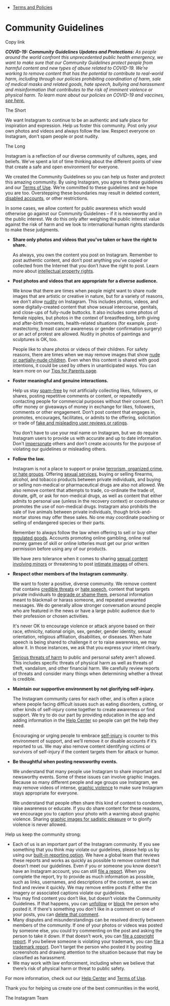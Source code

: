 *   [Terms and Policies](https://help.instagram.com/1417489251945243/?helpref=breadcrumb)

Community Guidelines
====================

Copy link

_**COVID-19: Community Guidelines Updates and Protections:** As people around the world confront this unprecedented public health emergency, we want to make sure that our Community Guidelines protect people from harmful content and new types of abuse related to COVID-19. We’re working to remove content that has the potential to contribute to real-world harm, including through our policies prohibiting coordination of harm, sale of medical masks and related goods, hate speech, bullying and harassment and misinformation that contributes to the risk of imminent violence or physical harm. To learn more about our policies on COVID-19 and vaccines, [see here.](https://help.instagram.com/697825587576762?helpref=faq_content)_

The Short

We want Instagram to continue to be an authentic and safe place for inspiration and expression. Help us foster this community. Post only your own photos and videos and always follow the law. Respect everyone on Instagram, don’t spam people or post nudity.

The Long

Instagram is a reflection of our diverse community of cultures, ages, and beliefs. We’ve spent a lot of time thinking about the different points of view that create a safe and open environment for everyone.

We created the Community Guidelines so you can help us foster and protect this amazing community. By using Instagram, you agree to these guidelines and our [Terms of Use](https://www.instagram.com/legal/terms). We’re committed to these guidelines and we hope you are too. Overstepping these boundaries may result in deleted content, [disabled accounts](https://help.instagram.com/366993040048856?helpref=faq_content), or other restrictions.

In some cases, we allow content for public awareness which would otherwise go against our Community Guidelines – if it is newsworthy and in the public interest. We do this only after weighing the public interest value against the risk of harm and we look to international human rights standards to make these judgments.

*   **Share only photos and videos that you’ve taken or have the right to share.**
    
    As always, you own the content you post on Instagram. Remember to post authentic content, and don’t post anything you’ve copied or collected from the Internet that you don’t have the right to post. Learn more about [intellectual property rights](https://help.instagram.com/126382350847838?helpref=faq_content).
    
*   **Post photos and videos that are appropriate for a diverse audience.**
    
    We know that there are times when people might want to share nude images that are artistic or creative in nature, but for a variety of reasons, we don’t allow [nudity](https://l.instagram.com/?u=https%3A%2F%2Fwww.facebook.com%2Fcommunitystandards%2Fadult_nudity_sexual_activity&e=AT2g1Kwpgftg5U9X5hmTfJJz-Cr0ixsZkvlx-gzHzs9JMeJemwTLP6VEfZRWR9zSIjGjJTZfmWN46Iq6E5CLT14WQT9lBKF9xgrQheEnFBjkWRYMPL89SrAyDN0mZE9WRk0j2OtcxPItcV1T4NMQrkO-J_pP4Gi_gsrOEw) on Instagram. This includes photos, videos, and some digitally-created content that show sexual intercourse, genitals, and close-ups of fully-nude buttocks. It also includes some photos of female nipples, but photos in the context of breastfeeding, birth giving and after-birth moments, health-related situations (for example, post-mastectomy, breast cancer awareness or gender confirmation surgery) or an act of protest are allowed. Nudity in photos of paintings and sculptures is OK, too.
    
    People like to share photos or videos of their children. For safety reasons, there are times when we may remove images that show [nude or partially-nude children](https://l.instagram.com/?u=https%3A%2F%2Fwww.facebook.com%2Fcommunitystandards%2Fchild_nudity_sexual_exploitation&e=AT2g1Kwpgftg5U9X5hmTfJJz-Cr0ixsZkvlx-gzHzs9JMeJemwTLP6VEfZRWR9zSIjGjJTZfmWN46Iq6E5CLT14WQT9lBKF9xgrQheEnFBjkWRYMPL89SrAyDN0mZE9WRk0j2OtcxPItcV1T4NMQrkO-J_pP4Gi_gsrOEw). Even when this content is shared with good intentions, it could be used by others in unanticipated ways. You can learn more on our [Tips for Parents page](https://help.instagram.com/154475974694511/?helpref=faq_content).
    
*   **Foster meaningful and genuine interactions.**
    
    Help us stay [spam-free](https://l.instagram.com/?u=https%3A%2F%2Fwww.facebook.com%2Fcommunitystandards%2Fspam&e=AT2g1Kwpgftg5U9X5hmTfJJz-Cr0ixsZkvlx-gzHzs9JMeJemwTLP6VEfZRWR9zSIjGjJTZfmWN46Iq6E5CLT14WQT9lBKF9xgrQheEnFBjkWRYMPL89SrAyDN0mZE9WRk0j2OtcxPItcV1T4NMQrkO-J_pP4Gi_gsrOEw) by not artificially collecting likes, followers, or shares, posting repetitive comments or content, or repeatedly contacting people for commercial purposes without their consent. Don’t offer money or giveaways of money in exchange for likes, followers, comments or other engagement. Don’t post content that engages in, promotes, encourages, facilitates, or admits to the offering, solicitation or trade of [fake and misleading user reviews or ratings](https://l.instagram.com/?u=https%3A%2F%2Fwww.facebook.com%2Fcommunitystandards%2Ffraud_deception&e=AT2g1Kwpgftg5U9X5hmTfJJz-Cr0ixsZkvlx-gzHzs9JMeJemwTLP6VEfZRWR9zSIjGjJTZfmWN46Iq6E5CLT14WQT9lBKF9xgrQheEnFBjkWRYMPL89SrAyDN0mZE9WRk0j2OtcxPItcV1T4NMQrkO-J_pP4Gi_gsrOEw).
    
    You don’t have to use your real name on Instagram, but we do require Instagram users to provide us with accurate and up to date information. Don't [impersonate](https://l.instagram.com/?u=https%3A%2F%2Fwww.facebook.com%2Fcommunitystandards%2Fmisrepresentation&e=AT2g1Kwpgftg5U9X5hmTfJJz-Cr0ixsZkvlx-gzHzs9JMeJemwTLP6VEfZRWR9zSIjGjJTZfmWN46Iq6E5CLT14WQT9lBKF9xgrQheEnFBjkWRYMPL89SrAyDN0mZE9WRk0j2OtcxPItcV1T4NMQrkO-J_pP4Gi_gsrOEw) others and don't create accounts for the purpose of violating our guidelines or misleading others.
    
*   **Follow the law.**
    
    Instagram is not a place to support or praise [terrorism, organized crime, or hate groups](https://l.instagram.com/?u=https%3A%2F%2Fwww.facebook.com%2Fcommunitystandards%2Fdangerous_individuals_organizations&e=AT2g1Kwpgftg5U9X5hmTfJJz-Cr0ixsZkvlx-gzHzs9JMeJemwTLP6VEfZRWR9zSIjGjJTZfmWN46Iq6E5CLT14WQT9lBKF9xgrQheEnFBjkWRYMPL89SrAyDN0mZE9WRk0j2OtcxPItcV1T4NMQrkO-J_pP4Gi_gsrOEw). Offering [sexual services](https://l.instagram.com/?u=https%3A%2F%2Fwww.facebook.com%2Fcommunitystandards%2Fsexual_solicitation&e=AT2g1Kwpgftg5U9X5hmTfJJz-Cr0ixsZkvlx-gzHzs9JMeJemwTLP6VEfZRWR9zSIjGjJTZfmWN46Iq6E5CLT14WQT9lBKF9xgrQheEnFBjkWRYMPL89SrAyDN0mZE9WRk0j2OtcxPItcV1T4NMQrkO-J_pP4Gi_gsrOEw), buying or selling firearms, alcohol, and tobacco products between private individuals, and buying or selling non-medical or pharmaceutical drugs are also not allowed. We also remove content that attempts to trade, co-ordinate the trade of, donate, gift, or ask for non-medical drugs, as well as content that either admits to personal use (unless in the recovery context) or coordinates or promotes the use of non-medical drugs. Instagram also prohibits the sale of live animals between private individuals, though brick-and-mortar stores may offer these sales. No one may coordinate poaching or selling of endangered species or their parts.
    
    Remember to always follow the law when offering to sell or buy other [regulated goods](https://l.instagram.com/?u=https%3A%2F%2Fwww.facebook.com%2Fcommunitystandards%2Fregulated_goods&e=AT2g1Kwpgftg5U9X5hmTfJJz-Cr0ixsZkvlx-gzHzs9JMeJemwTLP6VEfZRWR9zSIjGjJTZfmWN46Iq6E5CLT14WQT9lBKF9xgrQheEnFBjkWRYMPL89SrAyDN0mZE9WRk0j2OtcxPItcV1T4NMQrkO-J_pP4Gi_gsrOEw). Accounts promoting online gambling, online real money games of skill or online lotteries must get our prior written permission before using any of our products.
    
    We have zero tolerance when it comes to sharing [sexual content involving minors](https://l.instagram.com/?u=https%3A%2F%2Fwww.facebook.com%2Fcommunitystandards%2Fchild_nudity_sexual_exploitation&e=AT2g1Kwpgftg5U9X5hmTfJJz-Cr0ixsZkvlx-gzHzs9JMeJemwTLP6VEfZRWR9zSIjGjJTZfmWN46Iq6E5CLT14WQT9lBKF9xgrQheEnFBjkWRYMPL89SrAyDN0mZE9WRk0j2OtcxPItcV1T4NMQrkO-J_pP4Gi_gsrOEw) or threatening to post [intimate images](https://l.instagram.com/?u=https%3A%2F%2Fwww.facebook.com%2Fcommunitystandards%2Fsexual_exploitation_adults&e=AT2g1Kwpgftg5U9X5hmTfJJz-Cr0ixsZkvlx-gzHzs9JMeJemwTLP6VEfZRWR9zSIjGjJTZfmWN46Iq6E5CLT14WQT9lBKF9xgrQheEnFBjkWRYMPL89SrAyDN0mZE9WRk0j2OtcxPItcV1T4NMQrkO-J_pP4Gi_gsrOEw) of others.
    
*   **Respect other members of the Instagram community.**
    
    We want to foster a positive, diverse community. We remove content that contains [credible threats](https://l.instagram.com/?u=https%3A%2F%2Fwww.facebook.com%2Fcommunitystandards%2Fcredible_violence&e=AT2g1Kwpgftg5U9X5hmTfJJz-Cr0ixsZkvlx-gzHzs9JMeJemwTLP6VEfZRWR9zSIjGjJTZfmWN46Iq6E5CLT14WQT9lBKF9xgrQheEnFBjkWRYMPL89SrAyDN0mZE9WRk0j2OtcxPItcV1T4NMQrkO-J_pP4Gi_gsrOEw) or [hate speech](https://l.instagram.com/?u=https%3A%2F%2Fwww.facebook.com%2Fcommunitystandards%2Fhate_speech&e=AT2g1Kwpgftg5U9X5hmTfJJz-Cr0ixsZkvlx-gzHzs9JMeJemwTLP6VEfZRWR9zSIjGjJTZfmWN46Iq6E5CLT14WQT9lBKF9xgrQheEnFBjkWRYMPL89SrAyDN0mZE9WRk0j2OtcxPItcV1T4NMQrkO-J_pP4Gi_gsrOEw), content that targets private individuals to [degrade or shame them](https://l.instagram.com/?u=https%3A%2F%2Fwww.facebook.com%2Fcommunitystandards%2Fbullying&e=AT2g1Kwpgftg5U9X5hmTfJJz-Cr0ixsZkvlx-gzHzs9JMeJemwTLP6VEfZRWR9zSIjGjJTZfmWN46Iq6E5CLT14WQT9lBKF9xgrQheEnFBjkWRYMPL89SrAyDN0mZE9WRk0j2OtcxPItcV1T4NMQrkO-J_pP4Gi_gsrOEw), personal information meant to blackmail or harass someone, and repeated unwanted messages. We do generally allow stronger conversation around people who are featured in the news or have a large public audience due to their profession or chosen activities.
    
    It's never OK to encourage violence or attack anyone based on their race, ethnicity, national origin, sex, gender, gender identity, sexual orientation, religious affiliation, disabilities, or diseases. When hate speech is being shared to challenge it or to raise awareness, we may allow it. In those instances, we ask that you express your intent clearly.
    
    [Serious threats of harm](https://l.instagram.com/?u=https%3A%2F%2Fwww.facebook.com%2Fcommunitystandards%2Fcredible_violence&e=AT2g1Kwpgftg5U9X5hmTfJJz-Cr0ixsZkvlx-gzHzs9JMeJemwTLP6VEfZRWR9zSIjGjJTZfmWN46Iq6E5CLT14WQT9lBKF9xgrQheEnFBjkWRYMPL89SrAyDN0mZE9WRk0j2OtcxPItcV1T4NMQrkO-J_pP4Gi_gsrOEw) to public and personal safety aren't allowed. This includes specific threats of physical harm as well as threats of theft, vandalism, and other financial harm. We carefully review reports of threats and consider many things when determining whether a threat is credible.
    
*   **Maintain our supportive environment by not glorifying self-injury.**
    
    The Instagram community cares for each other, and is often a place where people facing difficult issues such as eating disorders, cutting, or other kinds of self-injury come together to create awareness or find support. We try to do our part by providing education in the app and adding information in the [Help Center](https://help.instagram.com/) so people can get the help they need.
    
    Encouraging or urging people to embrace [self-injury](https://l.instagram.com/?u=https%3A%2F%2Fwww.facebook.com%2Fcommunitystandards%2Fsuicide_self_injury_violence&e=AT2g1Kwpgftg5U9X5hmTfJJz-Cr0ixsZkvlx-gzHzs9JMeJemwTLP6VEfZRWR9zSIjGjJTZfmWN46Iq6E5CLT14WQT9lBKF9xgrQheEnFBjkWRYMPL89SrAyDN0mZE9WRk0j2OtcxPItcV1T4NMQrkO-J_pP4Gi_gsrOEw) is counter to this environment of support, and we’ll remove it or disable accounts if it’s reported to us. We may also remove content identifying victims or survivors of self-injury if the content targets them for attack or humor.
    
*   **Be thoughtful when posting newsworthy events.**
    
    We understand that many people use Instagram to share important and newsworthy events. Some of these issues can involve graphic images. Because so many different people and age groups use Instagram, we may remove videos of intense, [graphic violence](https://l.instagram.com/?u=https%3A%2F%2Fwww.facebook.com%2Fcommunitystandards%2Fgraphic_violence&e=AT2g1Kwpgftg5U9X5hmTfJJz-Cr0ixsZkvlx-gzHzs9JMeJemwTLP6VEfZRWR9zSIjGjJTZfmWN46Iq6E5CLT14WQT9lBKF9xgrQheEnFBjkWRYMPL89SrAyDN0mZE9WRk0j2OtcxPItcV1T4NMQrkO-J_pP4Gi_gsrOEw) to make sure Instagram stays appropriate for everyone.
    
    We understand that people often share this kind of content to condemn, raise awareness or educate. If you do share content for these reasons, we encourage you to caption your photo with a warning about graphic violence. Sharing [graphic images for sadistic pleasure](https://l.instagram.com/?u=https%3A%2F%2Fwww.facebook.com%2Fcommunitystandards%2Fcruel_insensitive&e=AT2g1Kwpgftg5U9X5hmTfJJz-Cr0ixsZkvlx-gzHzs9JMeJemwTLP6VEfZRWR9zSIjGjJTZfmWN46Iq6E5CLT14WQT9lBKF9xgrQheEnFBjkWRYMPL89SrAyDN0mZE9WRk0j2OtcxPItcV1T4NMQrkO-J_pP4Gi_gsrOEw) or to glorify violence is never allowed.
    

Help us keep the community strong:

*   Each of us is an important part of the Instagram community. If you see something that you think may violate our guidelines, please help us by using our [built-in reporting option](https://help.instagram.com/165828726894770?helpref=faq_content). We have a global team that reviews these reports and works as quickly as possible to remove content that doesn’t meet our guidelines. Even if you or someone you know doesn’t have an Instagram account, you can still [file a report](https://help.instagram.com/contact/383679321740945). When you complete the report, try to provide as much information as possible, such as links, usernames, and descriptions of the content, so we can find and review it quickly. We may remove entire posts if either the imagery or associated captions violate our guidelines.
*   You may find content you don’t like, but doesn’t violate the Community Guidelines. If that happens, you can [unfollow](https://help.instagram.com/286340048138725?helpref=faq_content) or [block](https://help.instagram.com/426700567389543/?helpref=faq_content) the person who posted it. If there's something you don't like in a comment on one of your posts, you can [delete that comment](https://help.instagram.com/289098941190483?helpref=faq_content).
*   Many disputes and misunderstandings can be resolved directly between members of the community. If one of your photos or videos was posted by someone else, you could try commenting on the post and asking the person to take it down. If that doesn’t work, you can [file a copyright report](https://help.instagram.com/126382350847838?helpref=faq_content). If you believe someone is violating your trademark, you can [file a trademark report](https://help.instagram.com/222826637847963?helpref=faq_content). Don't target the person who posted it by posting screenshots and drawing attention to the situation because that may be classified as harassment.
*   We may work with law enforcement, including when we believe that there’s risk of physical harm or threat to public safety.

For more information, check out our [Help Center](https://help.instagram.com/) and [Terms of Use](https://l.instagram.com/?u=http%3A%2F%2Finstagram.com%2Flegal%2Fterms%2F%23&e=AT2g1Kwpgftg5U9X5hmTfJJz-Cr0ixsZkvlx-gzHzs9JMeJemwTLP6VEfZRWR9zSIjGjJTZfmWN46Iq6E5CLT14WQT9lBKF9xgrQheEnFBjkWRYMPL89SrAyDN0mZE9WRk0j2OtcxPItcV1T4NMQrkO-J_pP4Gi_gsrOEw).

Thank you for helping us create one of the best communities in the world,

The Instagram Team